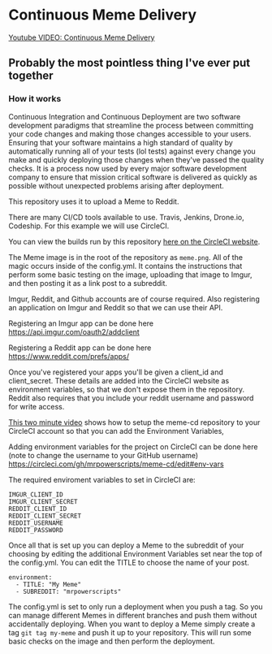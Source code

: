 # Continuous Meme Delivery

[Youtube VIDEO: Continuous Meme Delivery](https://youtu.be/oHaYyZgiDIU)

## Probably the most pointless thing I've ever put together

### How it works

Continuous Integration and Continuous Deployment are two software development paradigms
that streamline the process between committing your code changes and making those changes
accessible to your users. Ensuring that your software maintains a high standard of quality by automatically
running all of your tests (lol tests) against every change you make and quickly deploying those changes
when they've passed the quality checks. It is a process now used by every major software development company to ensure that mission critical software is delivered as quickly as possible without unexpected problems arising after deployment.

This repository uses it to upload a Meme to Reddit.

There are many CI/CD tools available to use. Travis, Jenkins, Drone.io, Codeship. For this example we will
use CircleCI.

You can view the builds run by this repository [here on the CircleCI website](https://circleci.com/gh/mrpowerscripts/meme-cd).

The Meme image is in the root of the repository as `meme.png`. All of the magic occurs inside of the config.yml. It contains the instructions that perform some basic testing on the image, uploading that image to Imgur, and then posting it as a link post to a subreddit.

Imgur, Reddit, and Github accounts are of course required. Also registering an application on Imgur and Reddit so that we can use their API.

Registering an Imgur app can be done here https://api.imgur.com/oauth2/addclient

Registering a Reddit app can be done here https://www.reddit.com/prefs/apps/

Once you've registered your apps you'll be given a client_id and client_secret. These details
are added into the CircleCI website as environment variables, so that we don't expose them in the repository. Reddit also requires that you include your reddit username and password for write access.

[This two minute video](https://www.youtube.com/watch?v=KhjwnTD4oec) shows how to setup the
meme-cd repository to your CircleCI account so that you can add the Environment Variables,

Adding environment variables for the project on CircleCI can be done here
(note to change the username to your GitHub username)
https://circleci.com/gh/mrpowerscripts/meme-cd/edit#env-vars

The required enviroment  variables to set in CircleCI are:
```
IMGUR_CLIENT_ID
IMGUR_CLIENT_SECRET
REDDIT_CLIENT_ID
REDDIT_CLIENT_SECRET
REDDIT_USERNAME
REDDIT_PASSWORD
```

Once all that is set up you can deploy a Meme to the subreddit of your choosing by editing the additional Environment Variables set near the top of the config.yml. You can edit the TITLE to choose
the name of your post.

```
environment:
  - TITLE: "My Meme"
  - SUBREDDIT: "mrpowerscripts"
```

The config.yml is set to only run a deployment when you push a tag. So you can manage different
Memes in different branches and push them without accidentally deploying. When you want to deploy a Meme simply create a tag `git tag my-meme` and push it up to your repository. This will run some basic checks on the image and then perform the deployment.
